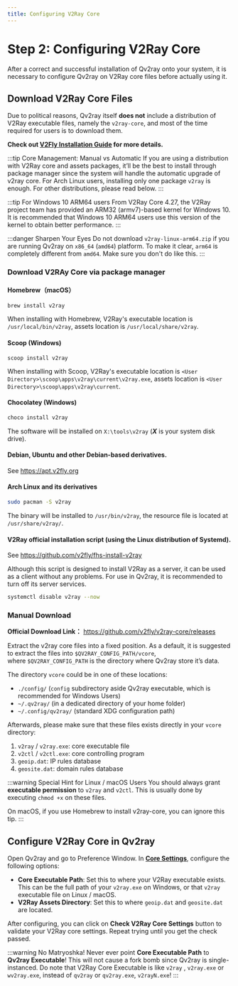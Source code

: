 ```yaml
---
title: Configuring V2Ray Core
---
```


# Step 2: Configuring V2Ray Core

After a correct and successful installation of Qv2ray onto your system, it is necessary to configure Qv2ray on V2Ray core files before actually using it.

## Download V2Ray Core Files

Due to political reasons, Qv2ray itself **does not** include a distribution of V2Ray executable files, namely the `v2ray-core`, and most of the time required for users is to download them.

**Check out [V2Fly Installation Guide](https://www.v2fly.org/guide/install.html) for more details.**

:::tip Core Management: Manual vs Automatic
If you are using a distribution with V2Ray core and assets packages, it’ll be the best to install through package manager since the system will handle the automatic upgrade of v2ray core. For Arch Linux users, installing only one package `v2ray` is enough. For other distributions, please read below.
:::

:::tip For Windows 10 ARM64 users
From V2Ray Core 4.27, the V2Ray project team has provided an ARM32 (armv7)-based kernel for Windows 10. It is recommended that Windows 10 ARM64 users use this version of the kernel to obtain better performance.
:::

:::danger Sharpen Your Eyes
Do not download `v2ray-linux-arm64.zip` if you are running Qv2ray on `x86_64` (`amd64`) platform.
To make it clear, `arm64` is completely different from `amd64`. Make sure you don't do like this.
:::


### Download V2RAy Core via package manager

#### Homebrew（macOS）

```bash
brew install v2ray
```

When installing with Homebrew, V2Ray's executable location is `/usr/local/bin/v2ray`, assets location is `/usr/local/share/v2ray`.

#### Scoop (Windows)

```pwsh
scoop install v2ray
```

When installing with Scoop, V2Ray's executable location is `<User Directory>\scoop\apps\v2ray\current\v2ray.exe`, assets location is `<User Directory>\scoop\apps\v2ray\current`.

#### Chocolatey (Windows)

```cmd
choco install v2ray
```

The software will be installed on `X:\tools\v2ray` (***X*** is your system disk drive).

#### Debian, Ubuntu and other Debian-based derivatives.

See <https://apt.v2fly.org>

#### Arch Linux and its derivatives

```bash
sudo pacman -S v2ray
```
The binary will be installed to `/usr/bin/v2ray`, the resource file is located at `/usr/share/v2ray/`.

#### V2Ray official installation script (using the Linux distribution of Systemd).

See <https://github.com/v2fly/fhs-install-v2ray>

Although this script is designed to install V2Ray as a server, it can be used as a client without any problems. For use in Qv2ray, it is recommended to turn off its server services.

```bash
systemctl disable v2ray --now
```

### Manual Download

**Official Download Link：**
<https://github.com/v2fly/v2ray-core/releases>

Extract the v2ray core files into a fixed position. As a default, it is suggested to extract the files into `$QV2RAY_CONFIG_PATH/vcore`, where `$QV2RAY_CONFIG_PATH` is the directory where Qv2ray store it’s data.

The directory `vcore` could be in one of these locations:

 - `./config/` (`config` subdirectory aside Qv2ray executable, which is recommended for Windows Users)
 - `~/.qv2ray/` (in a dedicated directory of your home folder)
 - `~/.config/qv2ray/` (standard XDG configuration path)

Afterwards, please make sure that these files exists directly in your `vcore` directory:

1. `v2ray` / `v2ray.exe`: core executable file
2. `v2ctl` / `v2ctl.exe`: core controlling program
3. `geoip.dat`: IP rules database
4. `geosite.dat`: domain rules database

:::warning Special Hint for Linux / macOS Users
You should always grant **executable permission** to `v2ray` and `v2ctl`.
This is usually done by executing `chmod +x` on these files.

On macOS, if you use Homebrew to install v2ray-core, you can ignore this tip.
:::

## Configure V2Ray Core in Qv2ray

Open Qv2ray and go to Preference Window. In **[Core Settings](qv2ray://open/preference/kernel)**, configure the following options:

 - **Core Executable Path**: Set this to where your V2Ray executable exists. This can be the full path of your `v2ray.exe` on Windows, or that `v2ray` executable file on Linux / macOS.
 - **V2Ray Assets Directory**: Set this to where `geoip.dat` and `geosite.dat` are located.

After configuring, you can click on **Check V2Ray Core Settings** button to validate your V2Ray core settings. Repeat trying until you get the check passed.

:::warning No Matryoshka!
Never ever point **Core Executable Path** to **Qv2ray Executable**!
This will not cause a fork bomb since Qv2ray is single-instanced.
Do note that V2Ray Core Executable is like `v2ray` , `v2ray.exe` or `wv2ray.exe`, instead of `qv2ray` or `qv2ray.exe`, `v2rayN.exe`!
:::
